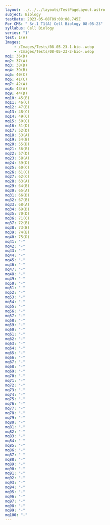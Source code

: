 ```yaml
---
layout: ../../../layouts/TestPageLayout.astro
subject: Biology
testDate: 2023-05-08T09:00:08.745Z
For CMS: " Sr.1 T1(A) Cell Biology 08-05-23"
syllabus: Cell Biology
series: "1"
test: 1(A)
Images:
    - /Images/Tests/08-05-23-1-bio-.webp
    - /Images/Tests/08-05-23-2-bio-.webp
mq1: 36(D)
mq2: 37(A)
mq3: 38(D)
mq4: 39(B)
mq5: 40(C)
mq6: 41(C)
mq7: 42(A)
mq8: 43(A)
mq9: 44(D)
mq10: 45(B)
mq11: 46(C)
mq12: 47(B)
mq13: 48(C)
mq14: 49(C)
mq15: 50(C)
mq16: 51(D)
mq17: 52(D)
mq18: 53(A)
mq19: 54(B)
mq20: 55(D)
mq21: 56(B)
mq22: 57(D)
mq23: 58(A)
mq24: 59(D)
mq25: 60(C)
mq26: 61(C)
mq27: 62(C)
mq28: 63(A)
mq29: 64(B)
mq30: 65(A)
mq31: 66(D)
mq32: 67(B)
mq33: 68(A)
mq34: 69(D)
mq35: 70(D)
mq36: 71(C)
mq37: 72(B)
mq38: 73(B)
mq39: 74(B)
mq40: 75(D)
mq41: "-"
mq42: "-"
mq43: "-"
mq44: "-"
mq45: "-"
mq46: "-"
mq47: "-"
mq48: "-"
mq49: "-"
mq50: "-"
mq51: "-"
mq52: "-"
mq53: "-"
mq54: "-"
mq55: "-"
mq56: "-"
mq57: "-"
mq58: "-"
mq59: "-"
mq60: "-"
mq61: "-"
mq62: "-"
mq63: "-"
mq64: "-"
mq65: "-"
mq66: "-"
mq67: "-"
mq68: "-"
mq69: "-"
mq70: "-"
mq71: "-"
mq72: "-"
mq73: "-"
mq74: "-"
mq75: "-"
mq76: "-"
mq77: "-"
mq78: "-"
mq79: "-"
mq80: "-"
mq81: "-"
mq82: "-"
mq83: "-"
mq84: "-"
mq85: "-"
mq86: "-"
mq87: "-"
mq88: "-"
mq89: "-"
mq90: "-"
mq91: "-"
mq92: "-"
mq93: "-"
mq94: "-"
mq95: "-"
mq96: "-"
mq97: "-"
mq98: "-"
mq99: "-"
mq100: "-"
---
```

